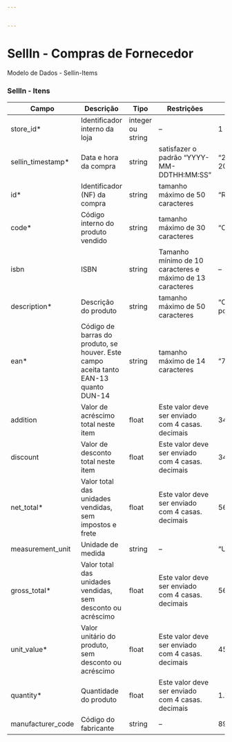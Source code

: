 ```yaml
---


---
```


<h1 id="sellin---compras-de-fornecedor">SellIn - Compras de Fornecedor</h1>
<p>Modelo de Dados - Sellin-Items</p>
<h3 id="sellin---itens">SellIn - Itens</h3>

<table>
<thead>
<tr>
<th>Campo</th>
<th>Descrição</th>
<th>Tipo</th>
<th>Restrições</th>
<th>Exemplo</th>
</tr>
</thead>
<tbody>
<tr>
<td>store_id*</td>
<td>Identificador interno da loja</td>
<td>integer ou string</td>
<td>–</td>
<td>1</td>
</tr>
<tr>
<td>sellin_timestamp*</td>
<td>Data e hora da compra</td>
<td>string</td>
<td>satisfazer o padrão “YYYY-MM-DDTHH:MM:SS”</td>
<td>“2017-08-20T14:55:08”</td>
</tr>
<tr>
<td>id*</td>
<td>Identificador (NF) da compra</td>
<td>string</td>
<td>tamanho máximo de 50 caracteres</td>
<td>“RCNTH345987”</td>
</tr>
<tr>
<td>code*</td>
<td>Código interno do produto vendido</td>
<td>string</td>
<td>tamanho máximo de 30 caracteres</td>
<td>“COCA300”</td>
</tr>
<tr>
<td>isbn</td>
<td>ISBN</td>
<td>string</td>
<td>Tamanho mínimo de 10 caracteres e máximo de 13 caracteres</td>
<td>–</td>
</tr>
<tr>
<td>description*</td>
<td>Descrição do produto</td>
<td>string</td>
<td>tamanho máximo de 50 caracteres</td>
<td>“Castanha portuguesa”</td>
</tr>
<tr>
<td>ean*</td>
<td>Código de barras do produto, se houver. Este campo aceita tanto EAN-13 quanto DUN-14</td>
<td>string</td>
<td>tamanho máximo de 14 caracteres</td>
<td>“7891149201006”</td>
</tr>
<tr>
<td>addition</td>
<td>Valor de acréscimo total neste item</td>
<td>float</td>
<td>Este valor deve ser enviado com 4 casas. decimais</td>
<td>34.5698</td>
</tr>
<tr>
<td>discount</td>
<td>Valor de desconto total neste item</td>
<td>float</td>
<td>Este valor deve ser enviado com 4 casas. decimais</td>
<td>34.5698</td>
</tr>
<tr>
<td>net_total*</td>
<td>Valor total das unidades vendidas, sem impostos e frete</td>
<td>float</td>
<td>Este valor deve ser enviado com 4 casas. decimais</td>
<td>56.9805</td>
</tr>
<tr>
<td>measurement_unit</td>
<td>Unidade de medida</td>
<td>string</td>
<td>–</td>
<td>“UN”</td>
</tr>
<tr>
<td>gross_total*</td>
<td>Valor total das unidades vendidas, sem desconto ou acréscimo</td>
<td>float</td>
<td>Este valor deve ser enviado com 4 casas. decimais</td>
<td>56.98</td>
</tr>
<tr>
<td>unit_value*</td>
<td>Valor unitário do produto, sem desconto ou acréscimo</td>
<td>float</td>
<td>Este valor deve ser enviado com 4 casas. decimais</td>
<td>45.98</td>
</tr>
<tr>
<td>quantity*</td>
<td>Quantidade do produto</td>
<td>float</td>
<td>Este valor deve ser enviado com 4 casas. decimais</td>
<td>1.0000</td>
</tr>
<tr>
<td>manufacturer_code</td>
<td>Código do fabricante</td>
<td>string</td>
<td>–</td>
<td>8928329</td>
</tr>
</tbody>
</table>
